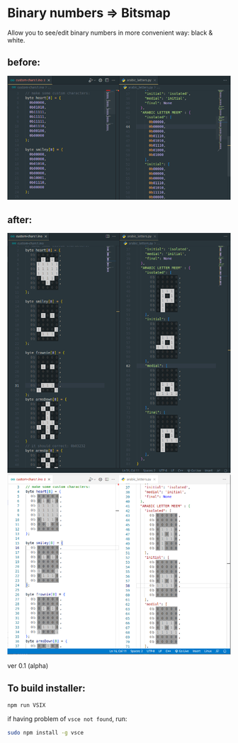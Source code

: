 # Binary numbers => Bitsmap

Allow you to see/edit binary numbers in more convenient way: black & white.

## before:
![before](preview-before.png)
## after:
![In Action](preview.png)
![In Action light-theme](preview-in-light-theme.png)

ver 0.1 (alpha)

## To build installer:

```sh
npm run VSIX
```
if having problem of `vsce not found`, run:
```sh
sudo npm install -g vsce
```

